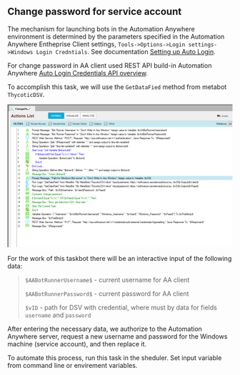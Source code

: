 [title]: # (Automation Anywhere, Change password)
[tags]: # (DevOps Secrets Vault,DSV)
[priority]: # (3)

## Change password for service account

The mechanism for launching bots in the Automation Anywhere environment is determined by the parameters specified in the Automation Anywhere Entheprise  Client settings, ``Tools->Options->Login settings->Windows Login Credntials``. See documentation [Setting up Auto Login](https://docs.automationanywhere.com/bundle/enterprise-v11.3/page/enterprise/topics/aae-client/bot-creator/customizing-an-automation-client/setting-up-auto-login.html).

For change password in AA client used REST API build-in Automation Anywhere [Auto Login Credentials API overview](https://docs.automationanywhere.com/bundle/enterprise-v11.3/page/enterprise/topics/control-room/control-room-api/bot-login-api-overview.html).

To accomplish this task, we will use the ``GetDataFied`` method from metabot ``ThycoticDSV``.

![Task](Images/ChangePassword.png)

For the work of this taskbot there will be an interactive input of the following data:
> ``$AABotRunnerUsername$`` - current username for AA client
> 
> ``$AABotRunnerPassword$`` - current password for AA client
> 
> ``$vID`` - path for DSV with credential, where must by data for fields ``username`` and ``password``

After entering the necessary data, we authorize to the Automation Anywhere server, request a new username and password for the Windows machine (service account), and then replace it.

To automate this process, run this task in the sheduler. Set input variable from command line or envirement variables.